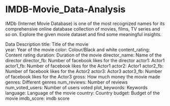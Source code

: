 # IMDB-Movie_Data-Analysis

 IMDb (Internet Movie Database) is one of the most recognized names for 
its comprehensive online database collection of movies, films, TV series and so 
on. Explore the given movie dataset and find some meaningful insights.

Data Description
title: Title of the movie</br>
year: Year of the movie
color: Colour/Black and white
content_rating: Content rating
duration: Duration of the movie
director_name: Name of the director
director_fb: Number of facebook likes for the director
actor1: Actor1
actor1_fb: Number of facebook likes for the Actor1
actor2: Actor1
actor2_fb: Number of facebook likes for the Actor2
actor3: Actor3
actor3_fb: Number of facebook likes for the Actor3
gross: How much money the movie made
genres: Different genres
num_reviews: Number of reviews
num_voted_users: Number of users voted
plot_keywords: Keywords
language: Language of the movie
country: Country
budget: Budget of the movie
imdb_score: imdb score
